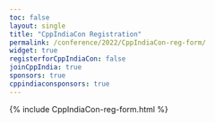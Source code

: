 ```yaml
---
toc: false
layout: single
title: "CppIndiaCon Registration"
permalink: /conference/2022/CppIndiaCon-reg-form/
widget: true
registerforCppIndiaCon: false
joinCppIndia: true
sponsors: true
cppindiaconsponsors: true
---
```


{% include CppIndiaCon-reg-form.html %}

<pre>




</pre>